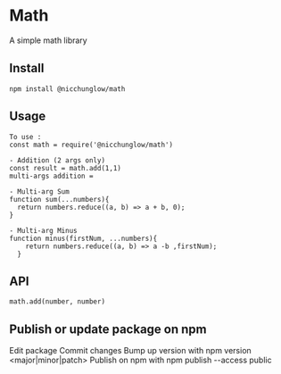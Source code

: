 # Math

A simple math library

## Install

```
npm install @nicchunglow/math
```
## Usage 
``` 
To use : 
const math = require('@nicchunglow/math')

- Addition (2 args only)
const result = math.add(1,1)
multi-args addition =

- Multi-arg Sum
function sum(...numbers){
  return numbers.reduce((a, b) => a + b, 0);
}

- Multi-arg Minus
function minus(firstNum, ...numbers){
    return numbers.reduce((a, b) => a -b ,firstNum);
  }
```
## API
`math.add(number, number)`

## Publish or update package on npm
Edit package
Commit changes
Bump up version with npm version <major|minor|patch>
Publish on npm with npm publish --access public
